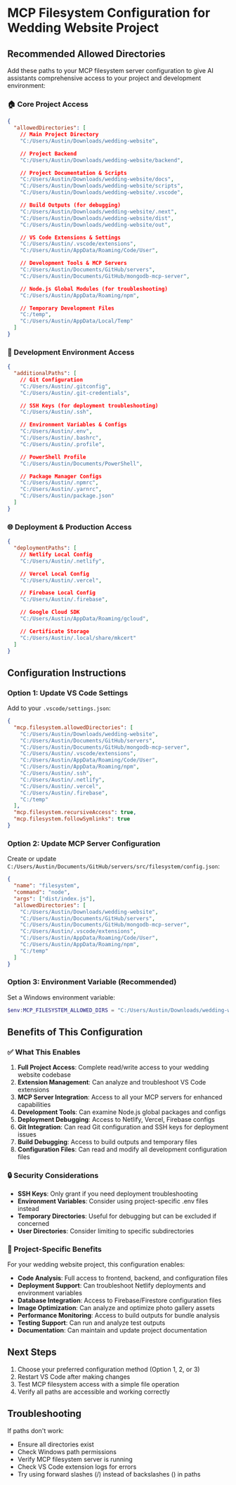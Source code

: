 # MCP Filesystem Configuration for Wedding Website Project

## Recommended Allowed Directories

Add these paths to your MCP filesystem server configuration to give AI assistants comprehensive access to your project and development environment:

### 🏠 Core Project Access

```json
{
  "allowedDirectories": [
    // Main Project Directory
    "C:/Users/Austin/Downloads/wedding-website",

    // Project Backend
    "C:/Users/Austin/Downloads/wedding-website/backend",

    // Project Documentation & Scripts
    "C:/Users/Austin/Downloads/wedding-website/docs",
    "C:/Users/Austin/Downloads/wedding-website/scripts",
    "C:/Users/Austin/Downloads/wedding-website/.vscode",

    // Build Outputs (for debugging)
    "C:/Users/Austin/Downloads/wedding-website/.next",
    "C:/Users/Austin/Downloads/wedding-website/dist",
    "C:/Users/Austin/Downloads/wedding-website/out",

    // VS Code Extensions & Settings
    "C:/Users/Austin/.vscode/extensions",
    "C:/Users/Austin/AppData/Roaming/Code/User",

    // Development Tools & MCP Servers
    "C:/Users/Austin/Documents/GitHub/servers",
    "C:/Users/Austin/Documents/GitHub/mongodb-mcp-server",

    // Node.js Global Modules (for troubleshooting)
    "C:/Users/Austin/AppData/Roaming/npm",

    // Temporary Development Files
    "C:/temp",
    "C:/Users/Austin/AppData/Local/Temp"
  ]
}
```

### 🔧 Development Environment Access

```json
{
  "additionalPaths": [
    // Git Configuration
    "C:/Users/Austin/.gitconfig",
    "C:/Users/Austin/.git-credentials",

    // SSH Keys (for deployment troubleshooting)
    "C:/Users/Austin/.ssh",

    // Environment Variables & Configs
    "C:/Users/Austin/.env",
    "C:/Users/Austin/.bashrc",
    "C:/Users/Austin/.profile",

    // PowerShell Profile
    "C:/Users/Austin/Documents/PowerShell",

    // Package Manager Configs
    "C:/Users/Austin/.npmrc",
    "C:/Users/Austin/.yarnrc",
    "C:/Users/Austin/package.json"
  ]
}
```

### 🌐 Deployment & Production Access

```json
{
  "deploymentPaths": [
    // Netlify Local Config
    "C:/Users/Austin/.netlify",

    // Vercel Local Config
    "C:/Users/Austin/.vercel",

    // Firebase Local Config
    "C:/Users/Austin/.firebase",

    // Google Cloud SDK
    "C:/Users/Austin/AppData/Roaming/gcloud",

    // Certificate Storage
    "C:/Users/Austin/.local/share/mkcert"
  ]
}
```

## Configuration Instructions

### Option 1: Update VS Code Settings

Add to your `.vscode/settings.json`:

```json
{
  "mcp.filesystem.allowedDirectories": [
    "C:/Users/Austin/Downloads/wedding-website",
    "C:/Users/Austin/Documents/GitHub/servers",
    "C:/Users/Austin/Documents/GitHub/mongodb-mcp-server",
    "C:/Users/Austin/.vscode/extensions",
    "C:/Users/Austin/AppData/Roaming/Code/User",
    "C:/Users/Austin/AppData/Roaming/npm",
    "C:/Users/Austin/.ssh",
    "C:/Users/Austin/.netlify",
    "C:/Users/Austin/.vercel",
    "C:/Users/Austin/.firebase",
    "C:/temp"
  ],
  "mcp.filesystem.recursiveAccess": true,
  "mcp.filesystem.followSymlinks": true
}
```

### Option 2: Update MCP Server Configuration

Create or update `C:/Users/Austin/Documents/GitHub/servers/src/filesystem/config.json`:

```json
{
  "name": "filesystem",
  "command": "node",
  "args": ["dist/index.js"],
  "allowedDirectories": [
    "C:/Users/Austin/Downloads/wedding-website",
    "C:/Users/Austin/Documents/GitHub/servers",
    "C:/Users/Austin/Documents/GitHub/mongodb-mcp-server",
    "C:/Users/Austin/.vscode/extensions",
    "C:/Users/Austin/AppData/Roaming/Code/User",
    "C:/Users/Austin/AppData/Roaming/npm",
    "C:/temp"
  ]
}
```

### Option 3: Environment Variable (Recommended)

Set a Windows environment variable:

```powershell
$env:MCP_FILESYSTEM_ALLOWED_DIRS = "C:/Users/Austin/Downloads/wedding-website;C:/Users/Austin/Documents/GitHub/servers;C:/Users/Austin/Documents/GitHub/mongodb-mcp-server;C:/Users/Austin/.vscode/extensions;C:/Users/Austin/AppData/Roaming/Code/User;C:/temp"
```

## Benefits of This Configuration

### ✅ What This Enables

1. **Full Project Access**: Complete read/write access to your wedding website codebase
2. **Extension Management**: Can analyze and troubleshoot VS Code extensions
3. **MCP Server Integration**: Access to all your MCP servers for enhanced capabilities
4. **Development Tools**: Can examine Node.js global packages and configs
5. **Deployment Debugging**: Access to Netlify, Vercel, Firebase configs
6. **Git Integration**: Can read Git configuration and SSH keys for deployment issues
7. **Build Debugging**: Access to build outputs and temporary files
8. **Configuration Files**: Can read and modify all development configuration files

### 🔒 Security Considerations

- **SSH Keys**: Only grant if you need deployment troubleshooting
- **Environment Variables**: Consider using project-specific .env files instead
- **Temporary Directories**: Useful for debugging but can be excluded if concerned
- **User Directories**: Consider limiting to specific subdirectories

### 🎯 Project-Specific Benefits

For your wedding website project, this configuration enables:

- **Code Analysis**: Full access to frontend, backend, and configuration files
- **Deployment Support**: Can troubleshoot Netlify deployments and environment variables
- **Database Integration**: Access to Firebase/Firestore configuration files
- **Image Optimization**: Can analyze and optimize photo gallery assets
- **Performance Monitoring**: Access to build outputs for bundle analysis
- **Testing Support**: Can run and analyze test outputs
- **Documentation**: Can maintain and update project documentation

## Next Steps

1. Choose your preferred configuration method (Option 1, 2, or 3)
2. Restart VS Code after making changes
3. Test MCP filesystem access with a simple file operation
4. Verify all paths are accessible and working correctly

## Troubleshooting

If paths don't work:

- Ensure all directories exist
- Check Windows path permissions
- Verify MCP filesystem server is running
- Check VS Code extension logs for errors
- Try using forward slashes (/) instead of backslashes (\) in paths
